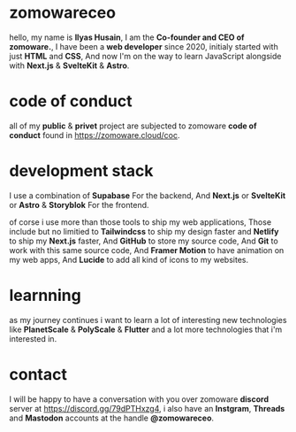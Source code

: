 # zomowareceo

hello, my name is **Ilyas Husain**, I am the **Co-founder and CEO of zomoware.**,
I have been a **web developer** since 2020, initialy started with just **HTML**
and **CSS**, And now I'm on the way to learn JavaScript alongside with
**Next.js** & **SvelteKit** & **Astro**.


# code of conduct

all of my **public** & **privet** project are subjected to zomoware **code of conduct**
found in https://zomoware.cloud/coc.


# development stack

I use a combination of **Supabase** For the backend, And
**Next.js** or **SvelteKit** or **Astro** & **Storyblok** For the frontend.

of corse i use more than those tools to ship my web applications, Those include
but no limitied to **Tailwindcss** to ship my design faster and **Netlify** to ship
my **Next.js** faster, And **GitHub** to store my source code, And **Git** to work
with this same source code, And **Framer Motion** to have animation on my web apps,
And **Lucide** to add all kind of icons to my websites.


# learnning

as my journey continues i want to learn a lot of interesting new technologies like
**PlanetScale** & **PolyScale** & **Flutter** and a lot more technologies that i'm interested in.


# contact

I will be happy to have a conversation with you over zomoware **discord** server at https://discord.gg/79dPTHxzg4,
i also have an **Instgram**, **Threads** and **Mastodon** accounts at the handle **@zomowareceo**.
